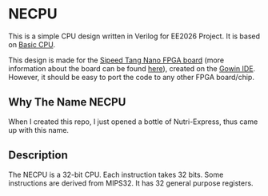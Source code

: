 # NECPU

This is a simple CPU design written in Verilog for EE2026 Project. It is based on [Basic CPU](https://alchitry.com/blogs/tutorials/basic-cpu).

This design is made for the [Sipeed Tang Nano FPGA board](https://www.seeedstudio.com/Sipeed-Tang-Nano-FPGA-board-powered-by-GW1N-1-FPGA-p-4304.html) (more information about the board can be found [here](https://lirc572.github.io/2019/12/23/Sipeed-Tang-Nano-Development-Environment-Setup/)), created on the [Gowin IDE](http://www.gowinsemi.com.cn/faq.aspx). However, it should be easy to port the code to any other FPGA board/chip.

## Why The Name NECPU

When I created this repo, I just opened a bottle of Nutri-Express, thus came up with this name.

## Description

The NECPU is a 32-bit CPU. Each instruction takes 32 bits. Some instructions are derived from MIPS32. It has 32 general purpose registers.
